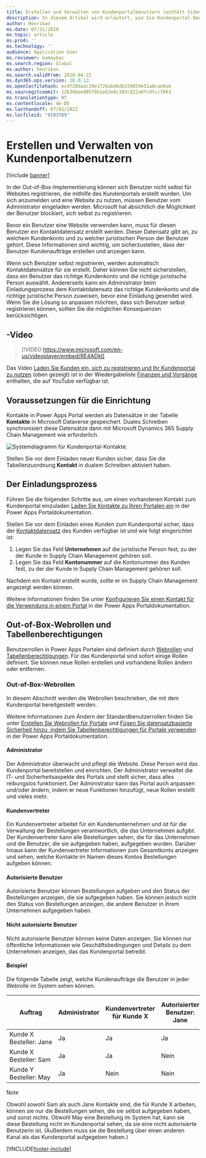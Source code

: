 ```yaml
---
title: Erstellen und Verwalten von Kundenportalbenutzern (enthält Video)
description: In diesem Artikel wird erläutert, wie Sie Kundenportal-Benutzerkonten erstellen und Berechtigungen für diese festlegen.
author: Henrikan
ms.date: 07/31/2020
ms.topic: article
ms.prod: ''
ms.technology: ''
audience: Application User
ms.reviewer: kamaybac
ms.search.region: Global
ms.author: henrikan
ms.search.validFrom: 2020-04-22
ms.dyn365.ops.version: 10.0.13
ms.openlocfilehash: ec4f20daac39e1728ab46db159059e51a0cae0a6
ms.sourcegitcommit: 12b3dbee905f8b2eb2e6c383c822a0fc9fccf063
ms.translationtype: HT
ms.contentlocale: de-DE
ms.lasthandoff: 07/01/2022
ms.locfileid: "9103769"
---
```

# <a name="create-and-manage-customer-portal-users"></a>Erstellen und Verwalten von Kundenportalbenutzern

[!include [banner](../includes/banner.md)]


In der Out-of-Box-Implementierung können sich Benutzer nicht selbst für Websites registrieren, die mithilfe des Kundenportals erstellt wurden. Um sich anzumelden und eine Website zu nutzen, müssen Benutzer vom Administrator eingeladen werden. Microsoft hat absichtlich die Möglichkeit der Benutzer blockiert, sich selbst zu registrieren.

Bevor ein Benutzer eine Website verwenden kann, muss für diesen Benutzer ein Kontaktdatensatz erstellt werden. Dieser Datensatz gibt an, zu welchem Kundenkonto und zu welcher juristischen Person der Benutzer gehört. Diese Informationen sind wichtig, um sicherzustellen, dass der Benutzer Kundenaufträge erstellen und anzeigen kann.

Wenn sich Benutzer selbst registrieren, werden automatisch Kontaktdatensätze für sie erstellt. Daher können Sie nicht sicherstellen, dass ein Benutzer das richtige Kundenkonto und die richtige juristische Person auswählt. Andererseits kann ein Administrator beim Einladungsprozess dem Kontaktdatensatz das richtige Kundenkonto und die richtige juristische Person zuweisen, bevor eine Einladung gesendet wird. Wenn Sie die Lösung so anpassen möchten, dass sich Benutzer selbst registrieren können, sollten Sie die möglichen Konsequenzen berücksichtigen.

## <a name="video"></a>-Video
> [!VIDEO https://www.microsoft.com/en-us/videoplayer/embed/RE4ADkI]

Das Video [Laden Sie Kunden ein, sich zu registrieren und Ihr Kundenportal zu nutzen](https://youtu.be/drGUYHX9QIQ) (oben gezeigt) ist in der Wiedergabeliste [Finanzen und Vorgänge](https://www.youtube.com/playlist?list=PLcakwueIHoT_SYfIaPGoOhloFoCXiUSyW) enthalten, die auf YouTube verfügbar ist.

## <a name="prerequisite-setup"></a>Voraussetzungen für die Einrichtung

Kontakte in Power Apps Portal werden als Datensätze in der Tabelle **Kontakte** in Microsoft Dataverse gespeichert. Duales Schreiben synchronisiert diese Datensätze dann mit Microsoft Dynamics 365 Supply Chain Management wie erforderlich.

![Systemdiagramm für Kundenportal-Kontakte.](media/customer-portal-contacts.png "Systemdiagramm für Kundenportal-Kontakte")

Stellen Sie vor dem Einladen neuer Kunden sicher, dass Sie die Tabellenzuordnung **Kontakt** in dualem Schreiben aktiviert haben.

## <a name="the-invitation-process"></a>Der Einladungsprozess

Führen Sie die folgenden Schritte aus, um einen vorhandenen Kontakt zum Kundenportal einzuladen [Laden Sie Kontakte zu Ihren Portalen ein](/powerapps/maker/portals/configure/invite-contacts) in der Power Apps Portaldokumentation.

Stellen Sie vor dem Einladen eines Kunden zum Kundenportal sicher, dass der [Kontaktdatensatz](/powerapps/maker/portals/configure/configure-contacts) des Kunden verfügbar ist und wie folgt eingerichtet ist:

1. Legen Sie das Feld **Unternehmen** auf die juristische Person fest, zu der der Kunde in Supply Chain Management gehören soll.
2. Legen Sie das Feld **Kontonummer** auf die Kontonummer des Kunden fest, zu der der Kunde in Supply Chain Management gehören soll.

Nachdem ein Kontakt erstellt wurde, sollte er im Supply Chain Management angezeigt werden können.

Weitere Informationen finden Sie unter [Konfigurieren Sie einen Kontakt für die Verwendung in einem Portal](/powerapps/maker/portals/configure/configure-contacts) in der Power Apps Portaldokumentation.

## <a name="out-of-box-web-roles-and-table-permissions"></a>Out-of-Box-Webrollen und Tabellenberechtigungen

Benutzerrollen in Power Apps Portalen sind definiert durch [Webrollen](/powerapps/maker/portals/configure/create-web-roles) und [Tabellenberechtigungen](/powerapps/maker/portals/configure/assign-entity-permissions). Für das Kundenportal sind sofort einige Rollen definiert. Sie können neue Rollen erstellen und vorhandene Rollen ändern oder entfernen.

### <a name="out-of-box-web-roles"></a>Out-of-Box-Webrollen

In diesem Abschnitt werden die Webrollen beschrieben, die mit dem Kundenportal bereitgestellt werden.

Weitere Informationen zum Ändern der Standardbenutzerrollen finden Sie unter [Erstellen Sie Webrollen für Portale](/powerapps/maker/portals/configure/create-web-roles) und [Fügen Sie datensatzbasierte Sicherheit hinzu, indem Sie Tabellenberechtigungen für Portale verwenden](/powerapps/maker/portals/configure/assign-entity-permissions) in der Power Apps Portaldokumentation.

#### <a name="administrator"></a>Administrator

Der Administrator überwacht und pflegt die Website. Diese Person wird das Kundenportal bereitstellen und einrichten. Der Administrator verwaltet die IT- und Sicherheitsaspekte des Portals und stellt sicher, dass alles reibungslos funktioniert. Der Administrator kann das Portal auch anpassen und/oder ändern, indem er neue Funktionen hinzufügt, neue Rollen erstellt und vieles mehr.

#### <a name="customer-representative"></a>Kundenvertreter

Ein Kundenvertreter arbeitet für ein Kundenunternehmen und ist für die Verwaltung der Bestellungen verantwortlich, die das Unternehmen aufgibt. Der Kundenvertreter kann alle Bestellungen sehen, die für das Unternehmen und die Benutzer, die sie aufgegeben haben, aufgegeben wurden. Darüber hinaus kann der Kundenvertreter Informationen zum Gesamtkonto anzeigen und sehen, welche Kontakte im Namen dieses Kontos Bestellungen aufgeben können.

#### <a name="authorized-users"></a>Autorisierte Benutzer

Autorisierte Benutzer können Bestellungen aufgeben und den Status der Bestellungen anzeigen, die sie aufgegeben haben. Sie können jedoch nicht den Status von Bestellungen anzeigen, die andere Benutzer in ihrem Unternehmen aufgegeben haben.

#### <a name="unauthorized-users"></a>Nicht autorisierte Benutzer

Nicht autorisierte Benutzer können keine Daten anzeigen. Sie können nur öffentliche Informationen wie Geschäftsbedingungen und Details zu dem Unternehmen anzeigen, das das Kundenportal betreibt.

#### <a name="example"></a>Beispiel

Die folgende Tabelle zeigt, welche Kundenaufträge die Benutzer in jeder Webrolle im System sehen können.

| Auftrag | Administrator | Kundenvertreter für Kunde&nbsp;X | Autorisierter Benutzer: Jane | Autorisierter Benutzer: Sam | Nicht autorisierte Benutzer: May |
|---|---|---|---|---|---|
| Kunde&nbsp;X Besteller:&nbsp;Jane | Ja | Ja | Ja | Nein | Nein |
| Kunde&nbsp;X Besteller:&nbsp;Sam | Ja | Ja | Nein | Ja | Nein |
| Kunde&nbsp;Y Besteller:&nbsp;May | Ja | Nein | Nein | Nein | Nein |

> [!NOTE]
> Obwohl sowohl Sam als auch Jane Kontakte sind, die für Kunde X arbeiten, können sie nur die Bestellungen sehen, die sie selbst aufgegeben haben, und sonst nichts. Obwohl May eine Bestellung im System hat, kann sie diese Bestellung nicht im Kundenportal sehen, da sie eine nicht autorisierte Benutzerin ist. (Außerdem muss sie die Bestellung über einen anderen Kanal als das Kundenportal aufgegeben haben.)


[!INCLUDE[footer-include](../../includes/footer-banner.md)]
